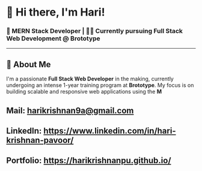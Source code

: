 # 👋 Hi there, I'm Hari!

### 🚀 MERN Stack Developer | 👨‍💻 Currently pursuing Full Stack Web Development @ Brototype

---

## 🧠 About Me

I'm a passionate **Full Stack Web Developer** in the making, currently undergoing an intense 1-year training program at **Brototype**. 
My focus is on building scalable and responsive web applications using the **M**

## Mail: harikrishnan9a@gmail.com
## LinkedIn: https://www.linkedin.com/in/hari-krishnan-pavoor/
## Portfolio: https://harikrishnanpu.github.io/

